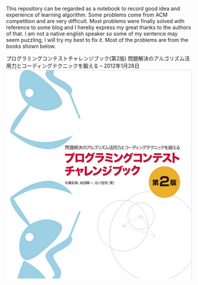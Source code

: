 This repository can be regarded as a notebook to record good idea and experience of learning algorithm. Some problems come from ACM competition and are very difficult. Most problems were finally solved with reference to some blog and I hereby express my great thanks to the authors of that. I am not a native english speaker so some of my sentence may seem puzzling, I will try my best to fix it.
Most of the problems are from the books shown below.

プログラミングコンテストチャレンジブック(第2版) 問題解決のアルゴリズム活用力とコーディングテクニックを鍛える – 2012年1月28日
![image](https://github.com/nappleyjq/algorithm/raw/master/programming_contest.png)
